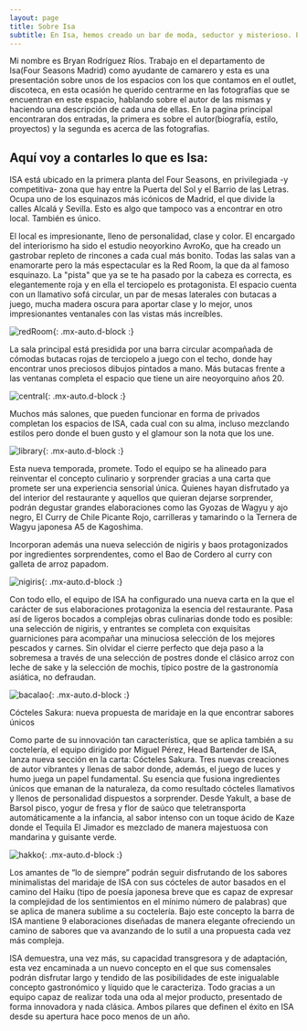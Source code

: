 ```yaml
---
layout: page
title: Sobre Isa
subtitle: En Isa, hemos creado un bar de moda, seductor y misterioso. El entorno es magnífico, lleno de historia y con muchos secretos por revelar.
---
```


Mi nombre es Bryan Rodríguez Ríos. Trabajo en el departamento de Isa(Four Seasons Madrid) como ayudante de camarero y esta es una presentación sobre unos de los espacios con los que contamos en el outlet, discoteca, en esta ocasión he querido centrarme en las fotografías que se encuentran en este espacio, hablando sobre el autor de las mismas y haciendo una descripción de cada una de ellas. En la pagina principal encontraran dos entradas, la primera es sobre el autor(biografía, estilo, proyectos) y la segunda es acerca de las fotografías.

## Aquí voy a contarles lo que es Isa:

ISA está ubicado en la primera planta del Four Seasons, en privilegiada -y competitiva- zona que hay entre la Puerta del Sol y el Barrio de las Letras. Ocupa uno de los esquinazos más icónicos de Madrid, el que divide la calles Alcalá y Sevilla. Esto es algo que tampoco vas a encontrar en otro local. También es único.

El local es impresionante, lleno de personalidad, clase y color. El encargado del interiorismo ha sido el estudio neoyorkino AvroKo, que ha creado un gastrobar repleto de rincones a cada cual más bonito. Todas las salas van a enamorarte pero la más espectacular es la Red Room, la que da al famoso esquinazo. La "pista" que ya se te ha pasado por la cabeza es correcta, es elegantemente roja y en ella el terciopelo es protagonista. El espacio cuenta con un llamativo sofá circular, un par de mesas laterales con butacas a juego, mucha madera oscura para aportar clase y lo mejor, unos impresionantes ventanales con las vistas más increíbles.

![redRoom](/assets/img/redRoom.jpg){: .mx-auto.d-block :}

La sala principal está presidida por una barra circular acompañada de cómodas butacas rojas de terciopelo a juego con el techo, donde hay encontrar unos preciosos dibujos pintados a mano. Más butacas frente a las ventanas completa el espacio que tiene un aire neoyorquino años 20.

![central](/assets/img/central.jpg){: .mx-auto.d-block :}

Muchos más salones, que pueden funcionar en forma de privados completan los espacios de ISA, cada cual con su alma, incluso mezclando estilos pero donde el buen gusto y el glamour son la nota que los une.

![library](/assets/img/library.jpg){: .mx-auto.d-block :}

Esta nueva temporada, promete. Todo el equipo se ha alineado para reinventar el concepto culinario y sorprender gracias a una carta que promete ser una experiencia sensorial única. Quienes hayan disfrutado ya del interior del restaurante y aquellos que quieran dejarse sorprender, podrán degustar grandes elaboraciones como las Gyozas de Wagyu y ajo negro, El Curry de Chile Picante Rojo, carrilleras y tamarindo o la Ternera de Wagyu japonesa A5 de Kagoshima.

Incorporan además una nueva selección de nigiris y baos protagonizados por ingredientes sorprendentes, como el Bao de Cordero al curry con galleta de arroz papadom.

![nigiris](/assets/img/nigiris.jpeg){: .mx-auto.d-block :}

Con todo ello, el equipo de ISA ha configurado una nueva carta en la que el carácter de sus elaboraciones protagoniza la esencia del restaurante. Pasa así de ligeros bocados a complejas obras culinarias donde todo es posible: una selección de nigiris, y entrantes se completa con exquisitas guarniciones para acompañar una minuciosa selección de los mejores pescados y carnes. Sin olvidar el cierre perfecto que deja paso a la sobremesa a través de una selección de postres donde el clásico arroz con leche de sake y la selección de mochis, típico postre de la gastronomía asiática, no defraudan.

![bacalao](/assets/img/bacalao.jpeg){: .mx-auto.d-block :}

Cócteles Sakura: nueva propuesta de maridaje en la que encontrar sabores únicos

Como parte de su innovación tan característica, que se aplica también a su coctelería, el equipo dirigido por Miguel Pérez, Head Bartender de ISA, lanza nueva sección en la carta: Cócteles Sakura. Tres nuevas creaciones de autor vibrantes y llenas de sabor donde, además, el juego de luces y humo juega un papel fundamental. Su esencia que fusiona ingredientes únicos que emanan de la naturaleza, da como resultado cócteles llamativos y llenos de personalidad dispuestos a sorprender. Desde Yakult, a base de Barsol pisco, yogur de fresa y flor de saúco que teletransporta automáticamente a la infancia, al sabor intenso con un toque ácido de Kaze donde el Tequila El Jimador es mezclado de manera majestuosa con mandarina y guisante verde.

![hakko](/assets/img/hakko.jpg){: .mx-auto.d-block :}

Los amantes de “lo de siempre” podrán seguir disfrutando de los sabores minimalistas del maridaje de ISA con sus cócteles de autor basados en el camino del Haiku (tipo de poesía japonesa breve que es capaz de expresar la complejidad de los sentimientos en el mínimo número de palabras) que se aplica de manera sublime a su coctelería. Bajo este concepto la barra de ISA mantiene 9 elaboraciones diseñadas de manera elegante ofreciendo un camino de sabores que va avanzando de lo sutil a una propuesta cada vez más compleja.

ISA demuestra, una vez más, su capacidad transgresora y de adaptación, esta vez encaminada a un nuevo concepto en el que sus comensales podrán disfrutar largo y tendido de las posibilidades de este inigualable concepto gastronómico y líquido que le caracteriza. Todo gracias a un equipo capaz de realizar toda una oda al mejor producto, presentado de forma innovadora y nada clásica. Ambos pilares que definen el éxito en ISA desde su apertura hace poco menos de un año.




<!-- 
- En este espacio voy a contarles que generador de páginas estaticas he utilizado para montarme esta misma, las configuraciones que he realizado.

# Como construir tu página web: 

### Generador de páginas utilizado

Jekyll es un generador de sitios estáticos simple, compatible con blogs, perfecto para sitios personales, de proyectos o de organizaciones. Piense en ello como un CMS basado en archivos, sin toda la complejidad. Jekyll toma su contenido, presenta plantillas de Markdown y Liquid, y crea un sitio web completo y estático listo para ser servido por Apache, Nginx u otro servidor web. Jekyll es el motor detrás de las páginas de GitHub, que puede usar para alojar sitios directamente desde sus repositorios de GitHub.

![step0](/assets/img/jamstack.png)


### 1. Forkea este proyecto

Forkea este proyecto haciendo clic en el botón __*Fork*__ . Fork significa que ahora copió todo este proyecto y todos los archivos en su cuenta.

![step1](/assets/img/fork.png)

### 2. Renombre el proyecto a `<yourusername>.github.io`

Haga clic en __*Settings*__ en la parte superior (el icono de la rueda dentada) y en esa página tendrá la opción de cambiar el nombre del proyecto (*Nombre del repositorio*). Esto creará un sitio web con la plantilla **Beautiful Jekyll** que estará disponible en `https://<yourusername>.github.io` en un par de minutos (consulte las [FAQ](https://beautifuljekyll. com/faq/#custom-domain) si desea utilizar un nombre de proyecto diferente). Si después de unos minutos su sitio web aún no está listo, intente editar cualquier archivo, solo para obligar a GitHub a reconstruir su sitio.

![step2](/assets/img/settings.png)

### 3. Customiza tu página

Edite el archivo `_config.yml` para cambiar cualquier configuración que desee. Para editar el archivo, haga clic en él para verlo y luego haga clic en el icono del lápiz para editarlo. Las configuraciones en el archivo se explican por sí mismas y hay comentarios dentro del archivo para ayudar a comprender lo que hace cada configuración. Cualquier línea que comience con un hashtag (`#`) es un comentario, y las otras líneas son configuraciones reales.

![step3](/assets/img/config.png)

### 4. Felicidades, ya tenemos nuestra página

Después de guardar los cambios en el archivo `_config.yml` (haciendo clic en *Confirmar cambios*), tu sitio web debería estar listo en uno o dos minutos en `https://<tunombredeusuario>.github. yo`. Cada vez que realice un cambio en cualquier archivo, su sitio web se reconstruirá y debería actualizarse en aproximadamente un minuto. Su sitio web se inicializará con varias publicaciones de blog de muestra y un par de otras páginas.

![step4](/assets/img/myWebsite.png)

 -->